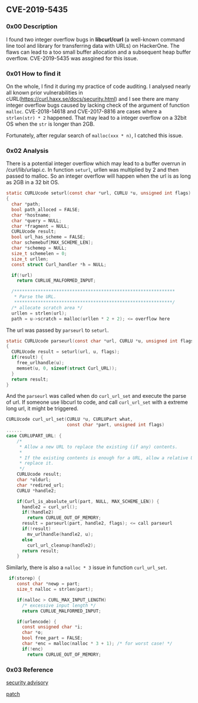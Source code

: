## CVE-2019-5435

### 0x00 Description

I found two integer overflow bugs in **libcurl/curl** (a well-known command line tool and library for transferring data with URLs) on HackerOne. The flaws can lead to a too small buffer allocation and a subsequent heap buffer overflow. CVE-2019-5435 was assgined for this issue.

### 0x01 How to find it

On the whole, I find it during my practice of code auditing. I analysed nearly all known prior vulnerabilities in cURL(https://curl.haxx.se/docs/security.html) and I see there are many integer overflow bugs caused by lacking check of the argument of function `malloc`. CVE-2018-14618 and CVE-2017-8816 are cases where a `strlen(str) * 2` happened. That may lead to a integer overflow on a 32bit OS when the `str` is longer than 2GB.

Fortunately, after regular search of  `malloc(xxx * n)`, I catched this issue.

### 0x02 Analysis

There is a potential integer overflow which may lead to a buffer overrun in /curl/lib/urlapi.c. In function `seturl`, urllen was multiplied by 2 and then passed to malloc. So an integer overflow will happen when the url is as long as 2GB in a 32 bit OS.

```c
static CURLUcode seturl(const char *url, CURLU *u, unsigned int flags)
{
  char *path;
  bool path_alloced = FALSE;
  char *hostname;
  char *query = NULL;
  char *fragment = NULL;
  CURLUcode result;
  bool url_has_scheme = FALSE;
  char schemebuf[MAX_SCHEME_LEN];
  char *schemep = NULL;
  size_t schemelen = 0;
  size_t urllen;
  const struct Curl_handler *h = NULL;

  if(!url)
    return CURLUE_MALFORMED_INPUT;

  /*************************************************************
   * Parse the URL.
   ************************************************************/
  /* allocate scratch area */
  urllen = strlen(url);
  path = u->scratch = malloc(urllen * 2 + 2); <= overflow here
```

The url was passed by `parseurl` to `seturl`.

```c
static CURLUcode parseurl(const char *url, CURLU *u, unsigned int flags)
{
  CURLUcode result = seturl(url, u, flags);
  if(result) {
    free_urlhandle(u);
    memset(u, 0, sizeof(struct Curl_URL));
  }
  return result;
}
```

And the `parseurl` was called when do `curl_url_set` and execute the parse of url. If someone use libcurl to code, and call `curl_url_set` with a extreme long url, it might be triggered.

```c
CURLUcode curl_url_set(CURLU *u, CURLUPart what,
                       const char *part, unsigned int flags)
......
case CURLUPART_URL: {
    /*
     * Allow a new URL to replace the existing (if any) contents.
     *
     * If the existing contents is enough for a URL, allow a relative URL to
     * replace it.
     */
    CURLUcode result;
    char *oldurl;
    char *redired_url;
    CURLU *handle2;

    if(Curl_is_absolute_url(part, NULL, MAX_SCHEME_LEN)) {
      handle2 = curl_url();
      if(!handle2)
        return CURLUE_OUT_OF_MEMORY;
      result = parseurl(part, handle2, flags); <= call parseurl
      if(!result)
        mv_urlhandle(handle2, u);
      else
        curl_url_cleanup(handle2);
      return result;
    }
```

Similarly, there is also a `nalloc * 3` issue in function `curl_url_set`.

```c
 if(storep) {
    const char *newp = part;
    size_t nalloc = strlen(part);

    if(nalloc > CURL_MAX_INPUT_LENGTH)
      /* excessive input length */
      return CURLUE_MALFORMED_INPUT;

    if(urlencode) {
      const unsigned char *i;
      char *o;
      bool free_part = FALSE;
      char *enc = malloc(nalloc * 3 + 1); /* for worst case! */
      if(!enc)
        return CURLUE_OUT_OF_MEMORY;
```

### 0x03 Reference

[security advisory](https://curl.haxx.se/docs/CVE-2019-5435.html)

[patch](https://github.com/curl/curl/commit/5fc28510a4664f4)